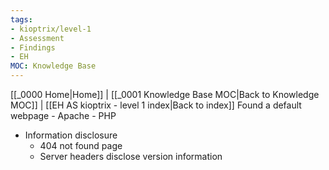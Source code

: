 ```yaml
---
tags:
- kioptrix/level-1
- Assessment
- Findings
- EH
MOC: Knowledge Base
---
```

[[_0000 Home|Home]] | [[_0001 Knowledge Base MOC|Back to Knowledge MOC]] | [[EH AS kioptrix - level 1 index|Back to index]]
Found a default webpage - Apache - PHP
- Information disclosure
	- 404 not found page
	- Server headers disclose version information